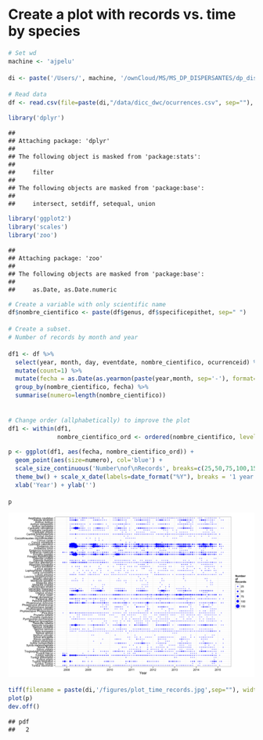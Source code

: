 Create a plot with records vs. time by species
==============================================

``` r
# Set wd 
machine <- 'ajpelu'

di <- paste('/Users/', machine, '/ownCloud/MS/MS_DP_DISPERSANTES/dp_dispersantes', sep='')

# Read data
df <- read.csv(file=paste(di,"/data/dicc_dwc/ocurrences.csv", sep=""), header=TRUE, sep=";")
```

``` r
library('dplyr')
```

    ## 
    ## Attaching package: 'dplyr'
    ## 
    ## The following object is masked from 'package:stats':
    ## 
    ##     filter
    ## 
    ## The following objects are masked from 'package:base':
    ## 
    ##     intersect, setdiff, setequal, union

``` r
library('ggplot2')
library('scales')
library('zoo')
```

    ## 
    ## Attaching package: 'zoo'
    ## 
    ## The following objects are masked from 'package:base':
    ## 
    ##     as.Date, as.Date.numeric

``` r
# Create a variable with only scientific name
df$nombre_cientifico <- paste(df$genus, df$specificepithet, sep=" ")

# Create a subset. 
# Number of records by month and year 

df1 <- df %>% 
  select(year, month, day, eventdate, nombre_cientifico, ocurrenceid) %>% 
  mutate(count=1) %>% 
  mutate(fecha = as.Date(as.yearmon(paste(year,month, sep='-'), format='%Y-%m'))) %>%
  group_by(nombre_cientifico, fecha) %>% 
  summarise(numero=length(nombre_cientifico))


# Change order (allphabetically) to improve the plot
df1 <- within(df1, 
              nombre_cientifico_ord <- ordered(nombre_cientifico, levels=rev(sort(unique(nombre_cientifico)))))
```

``` r
p <- ggplot(df1, aes(fecha, nombre_cientifico_ord)) + 
  geom_point(aes(size=numero), col='blue') + 
  scale_size_continuous('Number\nof\nRecords', breaks=c(25,50,75,100,150))+
  theme_bw() + scale_x_date(labels=date_format("%Y"), breaks = '1 year') +
  xlab('Year') + ylab('')

p 
```

![plot of chunk plot](plot_time_coverage_files/figure-markdown_github/plot.png)

``` r
tiff(filename = paste(di,'/figures/plot_time_records.jpg',sep=""), width = 1000, height = 1200)
plot(p)
dev.off()
```

    ## pdf 
    ##   2
